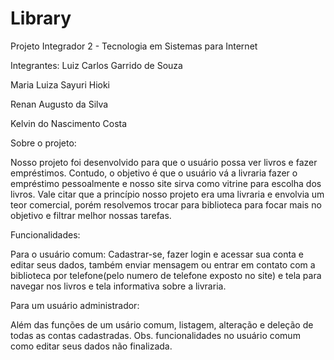 # Library
Projeto Integrador 2 - Tecnologia em Sistemas para Internet 

Integrantes: 
Luiz Carlos Garrido de Souza

Maria Luiza Sayuri Hioki

Renan Augusto da Silva

Kelvin do Nascimento Costa

Sobre o projeto:

Nosso projeto foi desenvolvido para que o usuário possa ver livros e fazer empréstimos. Contudo, o objetivo é que o usuário vá a livraria fazer o empréstimo pessoalmente e nosso site sirva como vitrine para escolha dos livros. 
Vale citar que a princípio nosso projeto era uma livraria e envolvia um teor comercial, porém resolvemos trocar para biblioteca para focar mais no objetivo e filtrar melhor nossas tarefas.

Funcionalidades:

Para o usuário comum:
Cadastrar-se, fazer login e acessar sua conta e editar seus dados, também enviar mensagem ou entrar em contato com a biblioteca por telefone(pelo numero de telefone exposto no site) e tela para navegar nos livros e tela informativa sobre a livraria.

Para um usuário administrador:

Além das funções de um usário comum, listagem, alteração e deleção de todas as contas cadastradas.
Obs. funcionalidades no usuário comum como editar seus dados não finalizada.
